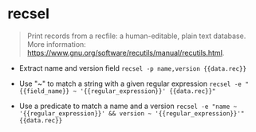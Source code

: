 # recsel
> Print records from a recfile: a human-editable, plain text database.
> More information: <https://www.gnu.org/software/recutils/manual/recutils.html>.

- Extract name and version field
`recsel -p name,version {{data.rec}}`

- Use "~" to match a string with a given regular expression
`recsel -e "{{field_name}} ~ '{{regular_expression}}' {{data.rec}}"`

- Use a predicate to match a name and a version
`recsel -e "name ~ '{{regular_expression}}' && version ~ '{{regular_expression}}'" {{data.rec}}`
